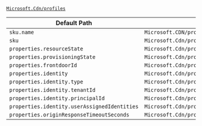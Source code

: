 [`Microsoft.Cdn/profiles`](https://docs.microsoft.com/en-us/azure/templates/microsoft.cdn/profiles)

| Default Path | Alias |
|---|---|
| `sku.name` | `Microsoft.CDN/profiles/sku.name` |
| `sku` | `Microsoft.Cdn/profiles/sku` |
| `properties.resourceState` | `Microsoft.Cdn/profiles/resourceState` |
| `properties.provisioningState` | `Microsoft.Cdn/profiles/provisioningState` |
| `properties.frontdoorId` | `Microsoft.Cdn/profiles/frontdoorId` |
| `properties.identity` | `Microsoft.Cdn/profiles/identity` |
| `properties.identity.type` | `Microsoft.Cdn/profiles/identity.type` |
| `properties.identity.tenantId` | `Microsoft.Cdn/profiles/identity.tenantId` |
| `properties.identity.principalId` | `Microsoft.Cdn/profiles/identity.principalId` |
| `properties.identity.userAssignedIdentities` | `Microsoft.Cdn/profiles/identity.userAssignedIdentities` |
| `properties.originResponseTimeoutSeconds` | `Microsoft.Cdn/profiles/originResponseTimeoutSeconds` |

